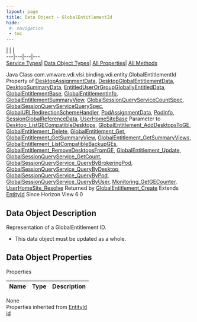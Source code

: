 ```yaml
---
layout: page
title: Data Object - GlobalEntitlementId
hide:
 #- navigation
 - toc
---
```


  
| | |   
---|---|---|---  
[Service Types](index-mo_types.md)| [Data Object Types](index-do_types.md)| [All Properties](index-properties.md)| [All Methods](index-methods.md)  
  



Java Class
    com.vmware.vdi.vlsi.binding.vdi.entity.GlobalEntitlementId
Property of
     [DesktopAssignmentData](vdi.resources.Desktop.DesktopAssignmentData.md#field_detail), [DesktopGlobalEntitlementData](vdi.resources.Desktop.GlobalEntitlementData.md#field_detail), [DesktopSummaryData](vdi.resources.Desktop.DesktopSummaryData.md#field_detail), [EntitledUserOrGroupGloballyEntitledData](vdi.users.EntitledUserOrGroup.GloballyEntitledData.md#field_detail), [GlobalEntitlementBase](vdi.federation.GlobalEntitlement.GlobalEntitlementBase.md#field_detail), [GlobalEntitlementInfo](vdi.federation.GlobalEntitlement.GlobalEntitlementInfo.md#field_detail), [GlobalEntitlementSummaryView](vdi.federation.GlobalEntitlement.GlobalEntitlementSummaryView.md#field_detail), [GlobalSessionQueryServiceCountSpec](vdi.users.GlobalSessionQueryService.CountSpec.md#field_detail), [GlobalSessionQueryServiceQuerySpec](vdi.users.GlobalSessionQueryService.QuerySpec.md#field_detail), [GlobalURLRedirectionSchemeHandler](vdi.infrastructure.URLRedirection.GlobalURLSchemeAndHandler.md#field_detail), [PodAssignmentData](vdi.federation.PodAssignment.PodAssignmentData.md#field_detail), [PodInfo](vdi.federation.Pod.PodInfo.md#field_detail), [SessionGlobalReferenceData](vdi.users.Session.SessionGlobalReferenceData.md#field_detail), [UserHomeSiteBase](vdi.federation.UserHomeSite.UserHomeSiteBase.md#field_detail)
Parameter to
     [Desktop_ListGECompatibleDesktops](vdi.resources.Desktop.md#listGECompatibleDesktops), [GlobalEntitlement_AddDesktopsToGE](vdi.federation.GlobalEntitlement.md#addDesktopsToGE), [GlobalEntitlement_Delete](vdi.federation.GlobalEntitlement.md#delete), [GlobalEntitlement_Get](vdi.federation.GlobalEntitlement.md#get), [GlobalEntitlement_GetSummaryView](vdi.federation.GlobalEntitlement.md#getSummaryView), [GlobalEntitlement_GetSummaryViews](vdi.federation.GlobalEntitlement.md#getSummaryViews), [GlobalEntitlement_ListCompatibleBackupGEs](vdi.federation.GlobalEntitlement.md#listCompatibleBackupGEs), [GlobalEntitlement_RemoveDesktopsFromGE](vdi.federation.GlobalEntitlement.md#removeDesktopsFromGE), [GlobalEntitlement_Update](vdi.federation.GlobalEntitlement.md#update), [GlobalSessionQueryService_GetCount](vdi.users.GlobalSessionQueryService.md#getCount), [GlobalSessionQueryService_QueryByBrokeringPod](vdi.users.GlobalSessionQueryService.md#queryByBrokeringPod), [GlobalSessionQueryService_QueryByDesktop](vdi.users.GlobalSessionQueryService.md#queryByDesktop), [GlobalSessionQueryService_QueryByPod](vdi.users.GlobalSessionQueryService.md#queryByPod), [GlobalSessionQueryService_QueryByUser](vdi.users.GlobalSessionQueryService.md#queryByUser), [Monitoring_GetGECounter](vdi.health.Monitoring.md#getGECounter), [UserHomeSite_Resolve](vdi.federation.UserHomeSite.md#resolve)
Returned by
     [GlobalEntitlement_Create](vdi.federation.GlobalEntitlement.md#create)
Extends
     [EntityId](vdi.EntityId.md)
Since 
    Horizon View 6.0

## Data Object Description 

Representation of a GlobalEntitlement ID. 

  * This data object must be updated as a whole.



## Data Object Properties

Properties

Name |  Type |  Description   
---|---|---  
None  
Properties inherited from [EntityId](vdi.EntityId.md)  
[id](vdi.EntityId.md#id)  
  
  
 
  
  

